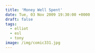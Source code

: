```yaml
---
title: 'Money Well Spent'
date: Tue, 03 Nov 2009 19:30:00 +0000
draft: false
tags:
  - elliot
  - esl
  - tony
image: /img/comic331.jpg
---
```


